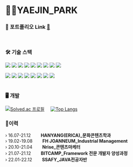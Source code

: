 
<h1>👩‍💻YAEJIN_PARK</h1>

### 🎨 포트폴리오 Link [:link:](https://drive.google.com/file/d/1trrQQs3sHfHVWRT6X-wMhiBZXEgMbxw3/view?usp=sharing)
 <br>
<h3>🛠 기술 스택</h3>

<img src="https://img.shields.io/badge/java-007396?style=flat-square&logo=java&logoColor=white"> <img src="https://img.shields.io/badge/javascript-F7DF1E?style=flat-square&logo=javascript&logoColor=black"> <img src="https://img.shields.io/badge/html5-E34F26?style=flat-square&logo=html5&logoColor=white"> <img src="https://img.shields.io/badge/css-1572B6?style=flat-square&logo=css3&logoColor=white">  <img src="https://img.shields.io/badge/vue.js-4FC08D?style=flat-square&logo=vue.js&logoColor=white">  <img src="https://img.shields.io/badge/react-61DAFB?style=flat-square&logo=react&logoColor=white"> <img src="https://img.shields.io/badge/mysql-4479A1?style=flat-square&logo=mysql&logoColor=white">  <img src="https://img.shields.io/badge/redis-DC382D?style=flat-square&logo=redis&logoColor=white">  <img src="https://img.shields.io/badge/linux-FCC624?style=flat-square&logo=linux&logoColor=black">

 <img src="https://img.shields.io/badge/spring-6DB33F?style=flat-square&logo=spring&logoColor=white"> <img src="https://img.shields.io/badge/springboot-6DB33F?style=flat-square&logo=springboot&logoColor=white"> <img src="https://img.shields.io/badge/jquery-0769AD?style=flat-square&logo=jquery&logoColor=white"> <img src="https://img.shields.io/badge/bootstrap-7952B3?style=flat-square&logo=bootstrap&logoColor=white"> <img src="https://img.shields.io/badge/AWS-232F3E?style=flat-square&logo=Amazon%20AWS&logoColor=white"/> <img src="https://img.shields.io/badge/github-181717?style=flat-square&logo=github&logoColor=white"> <img src="https://img.shields.io/badge/GIT-F05032?style=flat-square&logo=git&logoColor=white"> <img src="https://img.shields.io/badge/gitlab-FC6D26?style=flat-square&logo=gitlab&logoColor=black">
 <br><br>
<h3>🖥️ 개발</h3>

[![Solved.ac
프로필](http://mazassumnida.wtf/api/v2/generate_badge?boj=pyjin805)](https://solved.ac/pyjin805)&nbsp;&nbsp;&nbsp;&nbsp; [![Top Langs](https://github-readme-stats.vercel.app/api/top-langs/?username=yaejin-park&layout=compact)](https://github.com/pyjin805/github-readme-stats)
<!-- 
 ![Anurag's GitHub stats](https://github-readme-stats.vercel.app/api?username=yaejin-park&show_icons=true&theme=transparent)
<img src="http://mazandi.herokuapp.com/api?handle=pyjin805&theme=warm"/> -->


<div>
 <h3>🚩이력</h3>
 ›  16.07-21.12&nbsp;&nbsp;&nbsp;&nbsp;&nbsp;&nbsp;&nbsp;&nbsp;<b>HANYANG(ERICA)_문화콘텐츠학과</b><br>
 ›  19.02-19.08&nbsp;&nbsp;&nbsp;&nbsp;&nbsp;&nbsp;&nbsp;&nbsp;<b>FH JOANNEUM_Industrial Management</b><br>
 ›  20.10-21.04&nbsp;&nbsp;&nbsp;&nbsp;&nbsp;&nbsp;&nbsp;&nbsp;<b>Nrise_콘텐츠마케터</b><br>
 ›  21.07-21.12&nbsp;&nbsp;&nbsp;&nbsp;&nbsp;&nbsp;&nbsp;&nbsp;<b>BITCAMP_Framework 전문 개발자 양성과정</b><br>
 ›  22.01-22.12&nbsp;&nbsp;&nbsp;&nbsp;&nbsp;&nbsp;&nbsp;&nbsp;<b>SSAFY_JAVA전공자반</b><br>
</div>

<!-- 
[![Solved.ac프로필](http://mazassumnida.wtf/api/mini/generate_badge?boj=pyjin805)](https://solved.ac/pyjin805)
 -->
